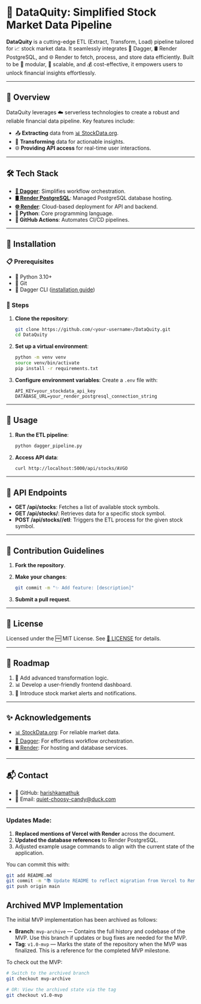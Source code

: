 # 🌟 DataQuity: Simplified Stock Market Data Pipeline

**DataQuity** is a cutting-edge ETL (Extract, Transform, Load) pipeline tailored for 📈 stock market data. It seamlessly integrates 🐳 Dagger, 🛢️ Render PostgreSQL, and 🌐 Render to fetch, process, and store data efficiently. Built to be 🧩 modular, 📏 scalable, and 💰 cost-effective, it empowers users to unlock financial insights effortlessly.

---

## 🚀 Overview

DataQuity leverages ☁️ serverless technologies to create a robust and reliable financial data pipeline. Key features include:

- 📤 **Extracting** data from [📊 StockData.org](https://www.stockdata.org/).
- 🔄 **Transforming** data for actionable insights.
- 🌐 **Providing API access** for real-time user interactions.

---

## 🛠️ Tech Stack

- **[🐳 Dagger](https://dagger.io/)**: Simplifies workflow orchestration.
- **[🛢️ Render PostgreSQL](https://render.com/)**: Managed PostgreSQL database hosting.
- **[🌐 Render](https://render.com/)**: Cloud-based deployment for API and backend.
- **🐍 Python**: Core programming language.
- **🤖 GitHub Actions**: Automates CI/CD pipelines.

---

## 🔧 Installation

### 📋 Prerequisites

- 🐍 Python 3.10+
- 🐙 Git
- 🐳 Dagger CLI ([installation guide](https://docs.dagger.io/install))

### 📝 Steps

1. **Clone the repository**:

   ```bash
   git clone https://github.com/<your-username>/DataQuity.git
   cd DataQuity
   ```

2. **Set up a virtual environment**:

   ```bash
   python -m venv venv
   source venv/bin/activate
   pip install -r requirements.txt
   ```

3. **Configure environment variables**:
   Create a `.env` file with:

   ```env
   API_KEY=your_stockdata_api_key
   DATABASE_URL=your_render_postgresql_connection_string
   ```

---

## 🚦 Usage

1. **Run the ETL pipeline**:

   ```bash
   python dagger_pipeline.py
   ```

2. **Access API data**:

   ```bash
   curl http://localhost:5000/api/stocks/AVGO
   ```

---

## 📖 API Endpoints

- **GET /api/stocks**: Fetches a list of available stock symbols.
- **GET /api/stocks/<symbol>**: Retrieves data for a specific stock symbol.
- **POST /api/stocks/<symbol>/etl**: Triggers the ETL process for the given stock symbol.

---

## 🤝 Contribution Guidelines

1. **Fork the repository**.
2. **Make your changes**:

   ```bash
   git commit -m "✨ Add feature: [description]"
   ```

3. **Submit a pull request**.

---

## 📜 License

Licensed under the 🆓 MIT License. See [📜 LICENSE](LICENSE) for details.

---

## 📌 Roadmap

1. 🚀 Add advanced transformation logic.
2. 📊 Develop a user-friendly frontend dashboard.
3. 🔔 Introduce stock market alerts and notifications.

---

## ✨ Acknowledgements

- [📊 StockData.org](https://www.stockdata.org/): For reliable market data.
- [🐳 Dagger](https://dagger.io/): For effortless workflow orchestration.
- [🛢️ Render](https://render.com/): For hosting and database services.

---

## 📬 Contact

- 🐙 GitHub: [harishkamathuk](https://github.com/harishkamathuk)
- 📧 Email: quiet-choosy-candy@duck.com

---

### Updates Made:
1. **Replaced mentions of Vercel with Render** across the document.
2. **Updated the database references** to Render PostgreSQL.
3. Adjusted example usage commands to align with the current state of the application.

You can commit this with:
```bash
git add README.md
git commit -m "📚 Update README to reflect migration from Vercel to Render"
git push origin main
```

## Archived MVP Implementation

The initial MVP implementation has been archived as follows:
- **Branch**: `mvp-archive` — Contains the full history and codebase of the MVP. Use this branch if updates or bug fixes are needed for the MVP.
- **Tag**: `v1.0-mvp` — Marks the state of the repository when the MVP was finalized. This is a reference for the completed MVP milestone.

To check out the MVP:
```bash
# Switch to the archived branch
git checkout mvp-archive

# OR: View the archived state via the tag
git checkout v1.0-mvp

